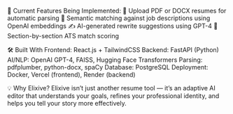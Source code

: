 🔮 Current Features Being Implemented:
  📄 Upload PDF or DOCX resumes for automatic parsing
  🧠 Semantic matching against job descriptions using OpenAI embeddings
  ✍️ AI-generated rewrite suggestions using GPT-4
  🎯 Section-by-section ATS match scoring

🛠️ Built With
  Frontend: React.js + TailwindCSS
  Backend: FastAPI (Python)
  AI/NLP: OpenAI GPT-4, FAISS, Hugging Face Transformers
  Parsing: pdfplumber, python-docx, spaCy
  Database: PostgreSQL
  Deployment: Docker, Vercel (frontend), Render (backend)

💡 Why Elixive?
  Elixive isn’t just another resume tool — it’s an adaptive AI editor that understands your goals, refines your professional identity, and helps you tell your story more effectively.
